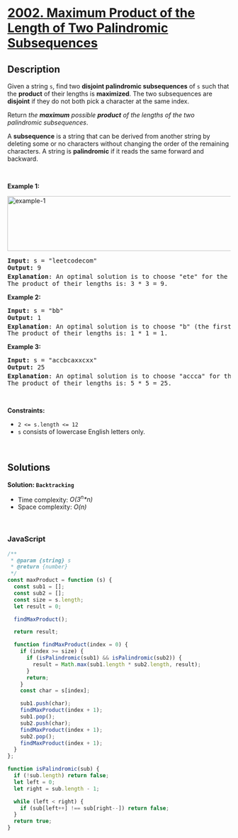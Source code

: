 # [2002. Maximum Product of the Length of Two Palindromic Subsequences](https://leetcode.com/problems/maximum-product-of-the-length-of-two-palindromic-subsequences)

## Description

<div class="elfjS" data-track-load="description_content"><p>Given a string <code>s</code>, find two <strong>disjoint palindromic subsequences</strong> of <code>s</code> such that the <strong>product</strong> of their lengths is <strong>maximized</strong>. The two subsequences are <strong>disjoint</strong> if they do not both pick a character at the same index.</p>

<p>Return <em>the <strong>maximum</strong> possible <strong>product</strong> of the lengths of the two palindromic subsequences</em>.</p>

<p>A <strong>subsequence</strong> is a string that can be derived from another string by deleting some or no characters without changing the order of the remaining characters. A string is <strong>palindromic</strong> if it reads the same forward and backward.</p>

<p>&nbsp;</p>
<p><strong class="example">Example 1:</strong></p>
<img alt="example-1" src="https://assets.leetcode.com/uploads/2021/08/24/two-palindromic-subsequences.png" style="width: 550px; height: 124px;">
<pre><strong>Input:</strong> s = "leetcodecom"
<strong>Output:</strong> 9
<strong>Explanation</strong>: An optimal solution is to choose "ete" for the 1<sup>st</sup> subsequence and "cdc" for the 2<sup>nd</sup> subsequence.
The product of their lengths is: 3 * 3 = 9.
</pre>

<p><strong class="example">Example 2:</strong></p>

<pre><strong>Input:</strong> s = "bb"
<strong>Output:</strong> 1
<strong>Explanation</strong>: An optimal solution is to choose "b" (the first character) for the 1<sup>st</sup> subsequence and "b" (the second character) for the 2<sup>nd</sup> subsequence.
The product of their lengths is: 1 * 1 = 1.
</pre>

<p><strong class="example">Example 3:</strong></p>

<pre><strong>Input:</strong> s = "accbcaxxcxx"
<strong>Output:</strong> 25
<strong>Explanation</strong>: An optimal solution is to choose "accca" for the 1<sup>st</sup> subsequence and "xxcxx" for the 2<sup>nd</sup> subsequence.
The product of their lengths is: 5 * 5 = 25.
</pre>

<p>&nbsp;</p>
<p><strong>Constraints:</strong></p>

<ul>
	<li><code>2 &lt;= s.length &lt;= 12</code></li>
	<li><code>s</code> consists of lowercase English letters only.</li>
</ul>
</div>

<p>&nbsp;</p>

## Solutions

**Solution: `Backtracking`**

- Time complexity: <em>O(3<sup>n</sup>\*n)</em>
- Space complexity: <em>O(n)</em>

<p>&nbsp;</p>

### **JavaScript**

```js
/**
 * @param {string} s
 * @return {number}
 */
const maxProduct = function (s) {
  const sub1 = [];
  const sub2 = [];
  const size = s.length;
  let result = 0;

  findMaxProduct();

  return result;

  function findMaxProduct(index = 0) {
    if (index >= size) {
      if (isPalindromic(sub1) && isPalindromic(sub2)) {
        result = Math.max(sub1.length * sub2.length, result);
      }
      return;
    }
    const char = s[index];

    sub1.push(char);
    findMaxProduct(index + 1);
    sub1.pop();
    sub2.push(char);
    findMaxProduct(index + 1);
    sub2.pop();
    findMaxProduct(index + 1);
  }
};

function isPalindromic(sub) {
  if (!sub.length) return false;
  let left = 0;
  let right = sub.length - 1;

  while (left < right) {
    if (sub[left++] !== sub[right--]) return false;
  }
  return true;
}
```
